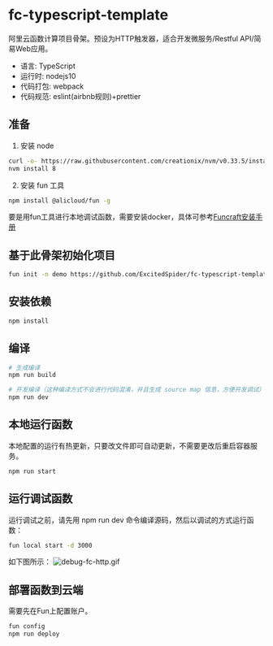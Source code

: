 # fc-typescript-template

阿里云函数计算项目骨架。预设为HTTP触发器，适合开发微服务/Restful API/简易Web应用。
* 语言: TypeScript
* 运行时: nodejs10
* 代码打包: webpack
* 代码规范: eslint(airbnb规则)+prettier

## 准备
1. 安装 node

```bash
curl -o- https://raw.githubusercontent.com/creationix/nvm/v0.33.5/install.sh | bash
nvm install 8
```

2. 安装 fun 工具

```bash
npm install @alicloud/fun -g
```
要是用fun工具进行本地调试函数，需要安装docker，具体可参考[Funcraft安装手册](https://github.com/alibaba/funcraft/blob/master/docs/usage/installation-zh.md)

## 基于此骨架初始化项目

```bash
fun init -n demo https://github.com/ExcitedSpider/fc-typescript-template.git
```

## 安装依赖

```bash
npm install
```

## 编译

```bash
# 生成编译
npm run build

# 开发编译（这种编译方式不会进行代码混淆，并且生成 source map 信息，方便开发调试）
npm run dev
```

## 本地运行函数

本地配置的运行有热更新，只要改文件即可自动更新，不需要更改后重启容器服务。

```bash
npm run start
```

## 运行调试函数


运行调试之前，请先用 npm run dev  命令编译源码，然后以调试的方式运行函数：
```bash
fun local start -d 3000
```

如下图所示：
![debug-fc-http.gif](https://i.loli.net/2019/05/21/5ce357e0c411644090.gif)


## 部署函数到云端

需要先在Fun上配置账户。

```bash
fun config
npm run deploy
```
